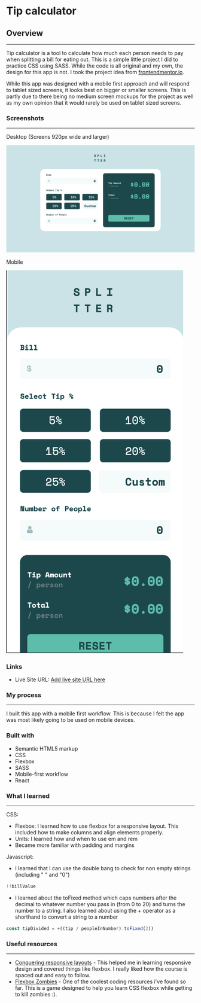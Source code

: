 # Tip calculator
 
## Overview
----------
Tip calculator is a tool to calculate how much each person needs to pay when splitting a bill for eating out. This is a simple little project I did to practice CSS using SASS. While the code is all original and my own, the design for this app is not. I took the project idea from [frontendmentor.io](https://www.frontendmentor.io/challenges/tip-calculator-app-ugJNGbJUX).
 
While this app was designed with a mobile first approach and will respond to tablet sized screens, it looks best on bigger or smaller screens. This is partly due to there being no medium screen mockups for the project as well as my own opinion that it would rarely be used on tablet sized screens.
 
 
### Screenshots
------------------
 
Desktop (Screens 920px wide and larger)
 
![Screenshot](src/images/desktop.png)
 
Mobile
 
![Screenshot](src/images/mobile.png)
 
 
### Links
 
- Live Site URL: [Add live site URL here](https://your-live-site-url.com)
 
### My process
-----------
 
I built this app with a mobile first workflow. This is because I felt the app was most likely going to be used on mobile devices.
 
### Built with
 
- Semantic HTML5 markup
- CSS
- Flexbox
- SASS
- Mobile-first workflow
- React
 
 
### What I learned
-------------
 
CSS:
- Flexbox: I learned how to use flexbox for a responsive layout. This included how to make columns and align elements properly.
- Units: I learned how and when to use em and rem
- Became more familiar with padding and margins

Javascript:
- I learned that I can use the double bang to check for non empty strings (including " " and "0")
```js
!!billValue
```
- I learned about the toFixed method which caps numbers after the decimal to whatever number you pass in (from 0 to 20) and turns the number to a string. I also learned about using the + operator as a shorthand to convert a string to a number
```js
const tipDivided = +((tip / peopleInNumber).toFixed(2))
```
 
 
### Useful resources
--------
 
- [Conquering responsive layouts](https://courses.kevinpowell.co/conquering-responsive-layouts) - This helped me in learning responsive design and covered things like flexbox. I really liked how the course is spaced out and easy to follow.
- [Flexbox Zombies](https://mastery.games/flexboxzombies/) - One of the coolest coding resources i've found so far. This is a game designed to help you learn CSS flexbox while getting to kill zombies :).